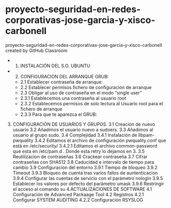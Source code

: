 # proyecto-seguridad-en-redes-corporativas-jose-garcia-y-xisco-carbonell
proyecto-seguridad-en-redes-corporativas-jose-garcia-y-xisco-carbonell created by GitHub Classroom

- 1. INSTALACIÓN DEL S.O. UBUNTU
- 2. CONFIGURACION DEL ARRANQUE GRUB:
   - 2.1  Establecer contraseña de arranque:
   - 2.2 Establecer permisos fichero de configuración de arranque
   - 2.3 Obligar al uso de contraseña en el modo “single user”
   - 2.3.1 Establecemos una contraseña al usuario root
   - 2.3.2 Establecemos permisos de solo lectura al Usuario root para el fichero de arranque
   - 2.3.3 Para que te aparezca el GRUB:
3. CONFIGURACIÓN DE USUARIOS Y GRUPOS.
  3.1 Creación de nuevo usuario 
  3.2 Añadimos el usuario nuevo a sudoers.
  3.3 Añadimos al usuario al grupo sudo.
  3.4 Complejidad
    3.4.1 Instalación de libpam-pwquality
    3.4.2 Editamos el archivo de configuración pwquality.conf que está en /etc/security/
    3.4.2.1 Editamos el archivo common-password que esta en /etc/pam.d . Donde esta retry lo dejamos en 3.
  3.5 Reutilizacion de contraseñas
  3.6 Crackear contraseña
  3.7 Cifrar contraseñas con SHA512
  3.8 Caducidad e intervalo de tiempo para cambio
  3.9 Configuracion del entorno
    3.9.1 Tiempo de bloqueo
    3.9.2 Timeout
    3.9.3 Bloqueo de cuenta tras varios fallos de auntenticacion
    3.9.4 Configurar las cuentas de servicio con el parámetro nologin
    3.9.5 Establecer los valores por defecto del parámetro umask
    3.9.6 Restringir el acceso al comando su
4.ACTUALIZACIONES DE SOFTWARE
  4.1 Configuración de Advanced Packaage Tool
  4.2 Registros
    4.2.1 Configurar SYSTEM AUDITING
    4.2.2 Configuración RSYSLOG
    
  




  



